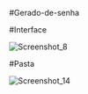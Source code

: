 #Gerado-de-senha






#Interface



![Screenshot_8](https://github.com/adamys245/Gerador-de-senha/assets/64711185/7e041e3d-8212-4ad0-aa32-a21299f3689a)





#Pasta






![Screenshot_14](https://github.com/adamys245/Gerador-de-senha/assets/64711185/6af2501b-13dc-48ff-bac0-cc08e08531b3)
